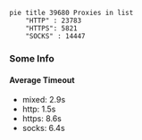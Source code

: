 
```mermaid
pie title 39680 Proxies in list
    "HTTP" : 23783
    "HTTPS": 5821
    "SOCKS" : 14447
```

### Some Info
#### Average Timeout

- mixed: 2.9s
- http: 1.5s
- https: 8.6s
- socks: 6.4s